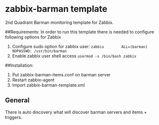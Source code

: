 # zabbix-barman template

2nd Quadrant Barman monitoring template for Zabbix.

##Requirements:
In order to run this template there is needed to configure following options for Zabbix

1. Configure sudo option for zabbix user:
   `zabbix        ALL=(barman)      NOPASSWD: /usr/bin/barman`
2. Enable zabbix user shell access
   `usermod -s /bin/bash zabbix`
   
##Installation:
1. Put zabbix-barman-items.conf	on barman server
2. Restart zabbix-agent
3. Import zabbix-barman-template.xml

## General
There is auto discovery what will discover barman servers and items + triggers. 
